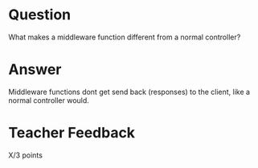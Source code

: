 # Question

What makes a middleware function different from a normal controller?

# Answer
Middleware functions dont get send back (responses) to the client, like a normal controller would.
# Teacher Feedback

X/3 points